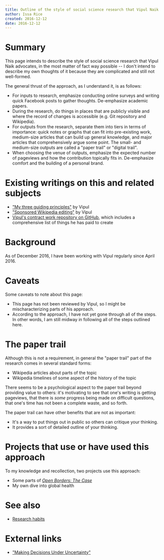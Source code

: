 ```yaml
---
title: Outline of the style of social science research that Vipul Naik advocates
author: Issa Rice
created: 2016-12-12
date: 2016-12-12
---
```


# Summary

This page intends to describe the style of social science research that Vipul
Naik advocates, in the most matter of fact way possible -- I don't intend to
describe my own thoughts of it because they are complicated and still not
well-formed.

The general thrust of the approach, as I understand it, is as follows:

  * For inputs to research, emphasize conducting online surveys and writing
    quick Facebook posts to gather thoughts.
    De-emphasize academic papers.
  * During the research, do things in places that are publicly visible and
    where the record of changes is accessible (e.g. Git repository and
    Wikipedia).
  * For outputs from the research, separate them into tiers in terms of
    importance: quick notes or graphs that can fit into pre-existing work,
    medium-size articles that can build up general knowledge, and major
    articles that comprehensively argue some point.
    The small- and medium-size outputs are called a "paper trail" or "digital
    trail".
  * When choosing the venue of outputs, emphasize the expected number of
    pageviews and how the contribution topically fits in.
    De-emphasize comfort and the building of a personal brand.

# Existing writings on this and related subjects

  * ["My three guiding principles"](http://vipulnaik.com/blog/my-three-guiding-principles/)
    by Vipul
  * ["Sponsored Wikipedia editing"](http://vipulnaik.com/sponsored-wikipedia-editing/)
    by Vipul
  * [Vipul's contract work repository on GitHub](https://github.com/vipulnaik/contractwork),
    which includes a comprehensive list of things he has paid to create

# Background

As of December 2016, I have been working with Vipul regularly since April 2016.

# Caveats

Some caveats to note about this page:

  * This page has not been reviewed by Vipul, so I might be mischaracterizing
    parts of his approach.
  * According to the approach, I have not yet gone through all of the steps.
    In other words, I am still midway in following all of the steps outlined
    here.

# The paper trail

Although this is not a requirement, in general the "paper trail" part of the
research comes in several standard forms:

  * Wikipedia articles about parts of the topic
  * Wikipedia timelines of some aspect of the history of the topic

There seems to be a psychological aspect to the paper trail beyond providing
value to others: it's motivating to see that one's writing is getting
pageviews, that there is *some* progress being made on difficult questions,
that one's time has not been a complete waste, and so forth.

The paper trail can have other benefits that are not as important:

  * It's a way to put things out in public so others can critique your
    thinking.
  * It provides a sort of detailed outline of your thinking.

# Projects that use or have used this approach

To my knowledge and recollection, two projects use this approach:

  * Some parts of [*Open Borders: The Case*](http://openborders.info)
  * My own dive into global health

# See also

  * [Research habits]()

# External links

  * ["Making Decisions Under Uncertainty"](https://medium.com/lessons-from-mckinsey/making-decisions-under-uncertainty-c1d1dfbb02b2)

